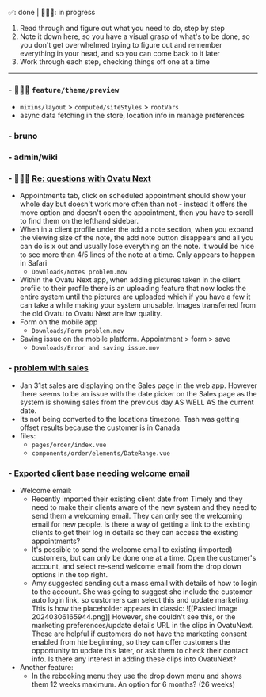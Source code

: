 ✅: done | 🧑🏻‍💻: in progress
1. Read through and figure out what you need to do, step by step
2. Note it down here, so you have a visual grasp of what's to be done, so you don't get overwhelmed trying to figure out and remember everything in your head, and so you can come back to it later
3. Work through each step, checking things off one at a time
---
### - 🧑🏻‍💻 `feature/theme/preview`
- `mixins/layout` > `computed/siteStyles` > `rootVars`
- async data fetching in the store, location info in manage preferences

### - bruno

### - admin/wiki

### - 🧑🏻‍💻 [Re: questions with Ovatu Next](https://secure.helpscout.net/conversation/2471950954/191244?folderId=7922220)
- Appointments tab, click on scheduled appointment should show your whole day but doesn't work more often than not - instead it offers the move option and doesn't open the appointment, then you have to scroll to find them on the lefthand sidebar.
- When in a client profile under the add a note section, when you expand the viewing size of the note, the add note button disappears and all you can do is x out and usually lose everything on the note. It would be nice to see more than 4/5 lines of the note at a time. Only appears to happen in Safari
	- `Downloads/Notes problem.mov`
- Within the Ovatu Next app, when adding pictures taken in the client profile to their profile there is an uploading feature that now locks the entire system until the pictures are uploaded which if you have a few it can take a while making your system unusable. Images transferred from the old Ovatu to Ovatu Next are low quality.
- Form on the mobile app
	- `Downloads/Form problem.mov`
- Saving issue on the mobile platform. Appointment > form > save
	- `Downloads/Error and saving issue.mov`

### - [problem with sales](https://secure.helpscout.net/conversation/2497278849/193923?folderId=7922220)
- Jan 31st sales are displaying on the Sales page in the web app. However there seems to be an issue with the date picker on the Sales page as the system is showing sales from the previous day AS WELL AS the current date.
- Its not being converted to the locations timezone. Tash was getting offset results because the customer is in Canada
- files:
	- `pages/order/index.vue`
	- `components/order/elements/DateRange.vue`

### - [Exported client base needing welcome email](https://secure.helpscout.net/conversation/2500734331/194259?folderId=7922220)
- Welcome email:
	- Recently imported their existing client date from Timely and they need to make their clients aware of the new system and they need to send them a welcoming email. They can only see the welcoming email for new people. Is there a way of getting a link to the existing clients to get their log in details so they can access the existing appointments?
	- It's possible to send the welcome email to existing (imported) customers, but can only be done one at a time. Open the customer's account, and select re-send welcome email from the drop down options in the top right.
	- Amy suggested sending out a mass email with details of how to login to the account. She was going to suggest she include the customer auto login link, so customers can select this and update marketing. This is how the placeholder appears in classic:
	   ![[Pasted image 20240306165944.png]]
	   However, she couldn't see this, or the marketing preferences/update details URL in the clips in OvatuNext. These are helpful if customers do not have the marketing consent enabled from hte beginning, so they can offer customers the opportunity to update this later, or ask them to check their contact info. Is there any interest in adding these clips into OvatuNext?
- Another feature:
	- In the rebooking menu they use the drop down menu and shows them 12 weeks maximum. An option for 6 months? (26 weeks)